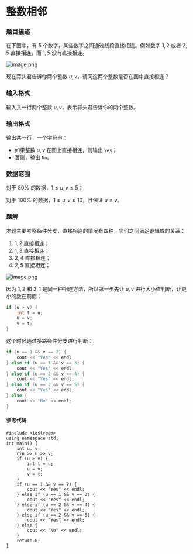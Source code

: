 # 整数相邻

### 题目描述
在下图中，有 $5$ 个数字，某些数字之间通过线段直接相连。例如数字 $1,2$ 或者 $2,5$ 直接相连，而 $1, 5$ 没有直接相连。

![image.png](https://res.jisuanke.com/img/upload/b951d514e08af750b0f014fc4819364e2ab0ee77.png)

现在蒜头君告诉你两个整数 $u, v$，请问这两个整数是否在图中直接相连？

### 输入格式

输入共一行两个整数 $u,v$，表示蒜头君告诉你的两个整数。

### 输出格式

输出共一行，一个字符串：

*   如果整数 $u,v$ 在图上直接相连，则输出 `Yes`；
*   否则，输出 `No`。

### 数据范围

对于 $80\%$ 的数据，$1\leq u, v \leq 5$；

对于 $100\%$ 的数据，$1\leq u, v \leq 10$，且保证 $u\neq v$。

<div style="page-break-after: always"></div>

### 题解
本题主要考察条件分支，直接相连的情况有四种，它们之间满足逻辑或的关系：

1.  $1, 2$ 直接相连；
2.  $1, 3$ 直接相连；
3.  $2, 4$ 直接相连；
4.  $2, 5$ 直接相连；

![image.png](https://res.jisuanke.com/img/upload/32433652ca1137145e875b853ba77c74a7a9f3db.png)

因为 $1,2$ 和 $2, 1$ 是同一种相连方法，所以第一步先让 $u, v$ 进行大小值判断，让更小的数在前面：

```cpp
if (u > v) {
    int t = u;
    u = v;
    v = t;
}
```

这个时候通过多路条件分支进行判断：

```cpp
if (u == 1 && v == 2) {
    cout << "Yes" << endl;
} else if (u == 1 && v == 3) {
    cout << "Yes" << endl;
} else if (u == 2 && v == 4) {
    cout << "Yes" << endl;
} else if (u == 2 && v == 5) {
    cout << "Yes" << endl;
} else {
    cout << "No" << endl;
}
```


#### 参考代码

```c++{.line-numbers}
#include <iostream>
using namespace std;
int main() {
    int u, v;
    cin >> u >> v;
    if (u > v) {
        int t = u;
        u = v;
        v = t;
    }
    if (u == 1 && v == 2) {
        cout << "Yes" << endl;
    } else if (u == 1 && v == 3) {
        cout << "Yes" << endl;
    } else if (u == 2 && v == 4) {
        cout << "Yes" << endl;
    } else if (u == 2 && v == 5) {
        cout << "Yes" << endl;
    } else {
        cout << "No" << endl;
    }
    return 0;
}
```

<div style="page-break-after: always"></div>

